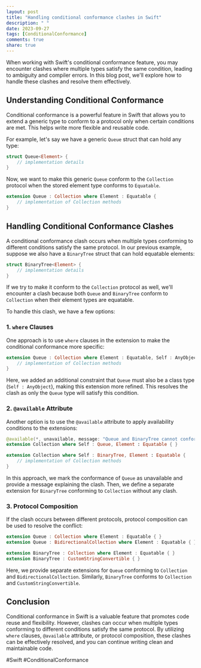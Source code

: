 ```yaml
---
layout: post
title: "Handling conditional conformance clashes in Swift"
description: " "
date: 2023-09-27
tags: [ConditionalConformance]
comments: true
share: true
---
```


When working with Swift's conditional conformance feature, you may encounter clashes where multiple types satisfy the same condition, leading to ambiguity and compiler errors. In this blog post, we'll explore how to handle these clashes and resolve them effectively.

## Understanding Conditional Conformance

Conditional conformance is a powerful feature in Swift that allows you to extend a generic type to conform to a protocol only when certain conditions are met. This helps write more flexible and reusable code.

For example, let's say we have a generic `Queue` struct that can hold any type:

```swift
struct Queue<Element> {
    // implementation details
}
```

Now, we want to make this generic `Queue` conform to the `Collection` protocol when the stored element type conforms to `Equatable`. 

```swift
extension Queue : Collection where Element : Equatable {
    // implementation of Collection methods
}
```

## Handling Conditional Conformance Clashes

A conditional conformance clash occurs when multiple types conforming to different conditions satisfy the same protocol. In our previous example, suppose we also have a `BinaryTree` struct that can hold equatable elements:

```swift
struct BinaryTree<Element> {
    // implementation details
}
```

If we try to make it conform to the `Collection` protocol as well, we'll encounter a clash because both `Queue` and `BinaryTree` conform to `Collection` when their element types are equatable.

To handle this clash, we have a few options:

### 1. `where` Clauses

One approach is to use `where` clauses in the extension to make the conditional conformance more specific:

```swift
extension Queue : Collection where Element : Equatable, Self : AnyObject {
    // implementation of Collection methods
}
```

Here, we added an additional constraint that `Queue` must also be a class type (`Self : AnyObject`), making this extension more refined. This resolves the clash as only the `Queue` type will satisfy this condition.

### 2. `@available` Attribute

Another option is to use the `@available` attribute to apply availability conditions to the extensions:

```swift
@available(*, unavailable, message: "Queue and BinaryTree cannot conform to Collection at the same time")
extension Collection where Self : Queue, Element : Equatable { }

extension Collection where Self : BinaryTree, Element : Equatable {
    // implementation of Collection methods
}
```

In this approach, we mark the conformance of `Queue` as unavailable and provide a message explaining the clash. Then, we define a separate extension for `BinaryTree` conforming to `Collection` without any clash.

### 3. Protocol Composition

If the clash occurs between different protocols, protocol composition can be used to resolve the conflict:

```swift
extension Queue : Collection where Element : Equatable { }
extension Queue : BidirectionalCollection where Element : Equatable { }

extension BinaryTree : Collection where Element : Equatable { }
extension BinaryTree : CustomStringConvertible { }
```

Here, we provide separate extensions for `Queue` conforming to `Collection` and `BidirectionalCollection`. Similarly, `BinaryTree` conforms to `Collection` and `CustomStringConvertible`.

## Conclusion

Conditional conformance in Swift is a valuable feature that promotes code reuse and flexibility. However, clashes can occur when multiple types conforming to different conditions satisfy the same protocol. By utilizing `where` clauses, `@available` attribute, or protocol composition, these clashes can be effectively resolved, and you can continue writing clean and maintainable code.

#Swift #ConditionalConformance